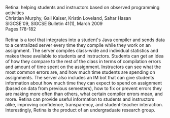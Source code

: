 Retina: helping students and instructors based on observed programming activities<br>
Christian Murphy, Gail Kaiser, Kristin Loveland, Sahar Hasan<br>
SIGCSE'09, SIGCSE Bulletin 41(1), March 2009<br>
Pages 178-182<br>
<br>
Retina is a tool that integrates into a student's Java compiler and sends data to a centralized server every time they compile while they work on an assignment.  The server compiles class-wide and individual statistics and makes these available to students and instructors.  Students can get an idea of how they compare to the rest of the class in terms of compilation errors and amount of time spent on the assignment.  Instructors can see what the most common errors are, and how much time students are spending on assignments.  The server also includes an IM bot that can give students information about how much time they can expect to spend on assignment (based on data from previous semesters), how to fix or prevent errors they are making more often than others, what certain compiler errors mean, and more.  Retina can provide useful information to students and instructors alike, improving confidence, transparency, and student-teacher interaction.  Interestingly, Retina is the product of an undergraduate research group.